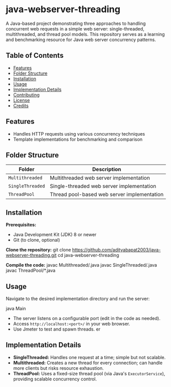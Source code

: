 # java-webserver-threading

A Java-based project demonstrating three approaches to handling concurrent web requests in a simple web server: single-threaded, multithreaded, and thread pool models. This repository serves as a learning and benchmarking resource for Java web server concurrency patterns.

## Table of Contents

- [Features](#features)
- [Folder Structure](#folder-structure)
- [Installation](#installation)
- [Usage](#usage)
- [Implementation Details](#implementation-details)
- [Contributing](#contributing)
- [License](#license)
- [Credits](#credits)

## Features

- Handles HTTP requests using various concurrency techniques
- Template implementations for benchmarking and comparison

## Folder Structure

| Folder           | Description                                |
|------------------|--------------------------------------------|
| `Multithreaded`  | Multithreaded web server implementation    |
| `SingleThreaded` | Single-threaded web server implementation  |
| `ThreadPool`     | Thread pool-based web server implementation|

## Installation

**Prerequisites:**
- Java Development Kit (JDK) 8 or newer
- Git (to clone, optional)

**Clone the repository:**
git clone https://github.com/adityabapat2003/java-webserver-threading.git
cd java-webserver-threading


**Compile the code:**
javac Multithreaded/.java
javac SingleThreaded/.java
javac ThreadPool/*.java

## Usage

Navigate to the desired implementation directory and run the server:

java Main

- The server listens on a configurable port (edit in the code as needed).
- Access `http://localhost:<port>/` in your web browser.
- Use Jmeter to test and spawn threads.
er
## Implementation Details

- **SingleThreaded:** Handles one request at a time; simple but not scalable.
- **Multithreaded:** Creates a new thread for every connection; can handle more clients but risks resource exhaustion.
- **ThreadPool:** Uses a fixed-size thread pool (via Java's `ExecutorService`), providing scalable concurrency control.
